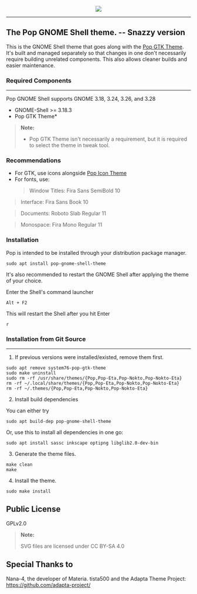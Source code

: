 <p align="center">
<img src="https://github.com/system76/pop-gtk-theme/raw/master/Pop_gtk-logo.png"/>
</p>

---

## The Pop GNOME Shell theme. -- Snazzy version

This is the GNOME Shell theme that goes along with the [Pop GTK Theme](https://github.com/pop-os/gtk-theme).
It's built and managed separately so that changes in one don't necessarily
require building unrelated components. This also allows cleaner builds and
easier maintenance.

### Required Components

---

Pop GNOME Shell supports GNOME 3.18, 3.24, 3.26, and 3.28

- GNOME-Shell >= 3.18.3
- Pop GTK Theme\*

> **Note:**
>
> - Pop GTK Theme isn't necessarily a requirement, but it is required to select the theme in tweak tool.

### Recommendations

- For GTK, use icons alongside [Pop Icon Theme](https://github.com/system76/pop-icon-theme)
- For fonts, use:
  > Window Titles: Fira Sans SemiBold 10

> Interface: Fira Sans Book 10

> Documents: Roboto Slab Regular 11

> Monospace: Fira Mono Regular 11

### Installation

Pop is intended to be installed through your distribution package manager.

```
sudo apt install pop-gnome-shell-theme
```

It's also recommended to restart the GNOME Shell after applying the theme of your choice.

Enter the Shell's command launcher

```
Alt + F2
```

This will restart the Shell after you hit Enter

```
r
```

### Installation from Git Source

---

1. If previous versions were installed/existed, remove them first.

```
sudo apt remove system76-pop-gtk-theme
sudo make uninstall
sudo rm -rf /usr/share/themes/{Pop,Pop-Eta,Pop-Nokto,Pop-Nokto-Eta}
rm -rf ~/.local/share/themes/{Pop,Pop-Eta,Pop-Nokto,Pop-Nokto-Eta}
rm -rf ~/.themes/{Pop,Pop-Eta,Pop-Nokto,Pop-Nokto-Eta}
```

2. Install build dependencies

You can either try

```
sudo apt build-dep pop-gnome-shell-theme
```

Or, use this to install all dependencies in one go:

```
sudo apt install sassc inkscape optipng libglib2.0-dev-bin
```

3. Generate the theme files.

```
make clean
make
```

4. Install the theme.

```
sudo make install
```

## Public License

GPLv2.0

> **Note:**
>
> SVG files are licensed under CC BY-SA 4.0

## Special Thanks to

Nana-4, the developer of Materia.
tista500 and the Adapta Theme Project: https://github.com/adapta-project/
